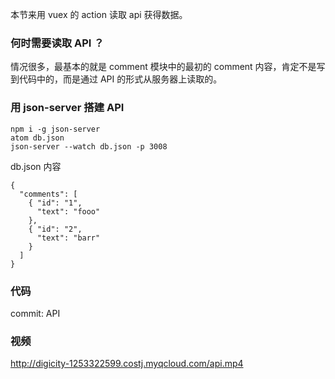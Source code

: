 本节来用 vuex 的 action 读取 api 获得数据。

### 何时需要读取 API ？

情况很多，最基本的就是 comment 模块中的最初的 comment 内容，肯定不是写到代码中的，而是通过 API 的形式从服务器上读取的。

### 用 json-server 搭建 API

```
npm i -g json-server
atom db.json
json-server --watch db.json -p 3008
```

db.json 内容

```
{
  "comments": [
    { "id": "1",
      "text": "fooo"
    },
    { "id": "2",
      "text": "barr"
    }
  ]
}
```



### 代码

commit: API

### 视频

http://digicity-1253322599.costj.myqcloud.com/api.mp4
